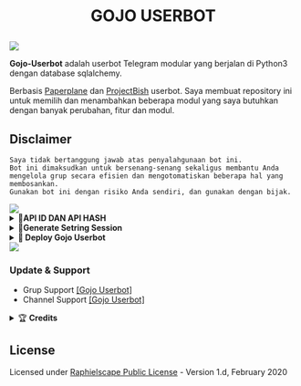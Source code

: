 # <p align="center">GOJO USERBOT</p>

<img src="https://telegra.ph/file/512e03d620115bba6e8b3.jpg">
</p>


<b>Gojo-Userbot</b> adalah userbot Telegram modular yang berjalan di Python3 dengan database sqlalchemy.

Berbasis [Paperplane](https://github.com/RaphielGang/Telegram-UserBot) dan [ProjectBish](https://github.com/adekmaulana/ProjectBish) userbot.
Saya membuat repository ini untuk memilih dan menambahkan beberapa modul yang saya butuhkan dengan banyak perubahan, fitur dan modul.

## Disclaimer

```
Saya tidak bertanggung jawab atas penyalahgunaan bot ini.
Bot ini dimaksudkan untuk bersenang-senang sekaligus membantu Anda
mengelola grup secara efisien dan mengotomatiskan beberapa hal yang membosankan.
Gunakan bot ini dengan risiko Anda sendiri, dan gunakan dengan bijak.
```

<img src="https://user-images.githubusercontent.com/73097560/115834477-dbab4500-a447-11eb-908a-139a6edaec5c.gif">
<details>
<summary><b>🔗API ID DAN API HASH</b></summary><br/>
</p><p align="center"><a href="https://my.telegram.org"><img src="https://img.shields.io/badge/via_WEBSITE-APP_ID API_HASH-blue?style=for-the-badge&logo=telegram" alt="APIHASH" /></a></br>
</details>
<details>
<summary><b>🔗Generate Setring Session</b></summary><br/>
     <h4> Generate Session via Repl: </h4>
<p align="center"><a href="https://replit.com/@GumilarSukma/Gojo-Userbot?lite=1&outputonly=1"><img src="https://img.shields.io/badge/Generate%20On%20Repl-blueviolet?style=for-the-badge&logo=appveyor" width="200""/></a></p>
<h4> Generate Session via Telegram StringGen Bot: </h4>    
<p align="center"><a href="https://t.me/Gojostringbot"><img src="https://img.shields.io/badge/TG%20String%20Gen%20Bot-blueviolet?style=for-the-badge&logo=appveyor" width="200""/></a></p>
</details>

<details>
    <summary> <b>🔗 Deploy Gojo Userbot</b></summary></br>
<p align="center"><a href="https://telegram.dog/XTZ_HerokuBot?start=Q2xvZGVyMDcvR29qby1Vc2VyYm90IG1haW4"><img src="https://img.shields.io/badge/Deploy%20Lewat%20Bot%20Heroku-blueviolet?style=for-the-badge&logo=heroku" width="200"" /></a></p>

</details>

<img src="https://user-images.githubusercontent.com/73097560/115834477-dbab4500-a447-11eb-908a-139a6edaec5c.gif">

### Update & Support
* Grup Support [[Gojo Userbot]](https://t.me/GojoUserbot)
* Channel Support [[Gojo Userbot]](https://t.me/GojoProject)

<details>
    <summary>&#127942 <b>Credits</b></summary><br/>

#### Thanks To [Everyone](https://github.com/Cloder07/Gojo-Userbot/graphs/contributors) Who Has Helped Make This Userbot Awesome!
*   [AdekMaulana](https://github.com/adekmaulana) : ProjectBish
*   [RaphielGang](https://github.com/RaphielGang) : Paperplane
*   [TeamUltroid](https://github.com/TeamUltroid/Ultroid) :  UltroidUserbot
*   [BianSepang](https://github.com/BianSepang/WeebProject) : WeebProject
*   [Sandy1709](https://github.com/sandy1709/catuserbot) : CatUserbot
*   [X_ImFine](https://github.com/ximfine) :  XBot-REMIX
*   [Pocong](https://github.com/poocong/Pocong-Userbot) : Pocong-Userbot
*   [Risman](https://github.com/mrismanaziz/Man-Userbot) :  Man-Userbot
*   [Alvin](https://github.com/Zora24/Lord-Userbot) : Lord-Userbot

</details>

## License
Licensed under [Raphielscape Public License](https://github.com/Cloder07/Gojo-Userbot/blob/PocongUserbot/LICENSE) - Version 1.d, February 2020
